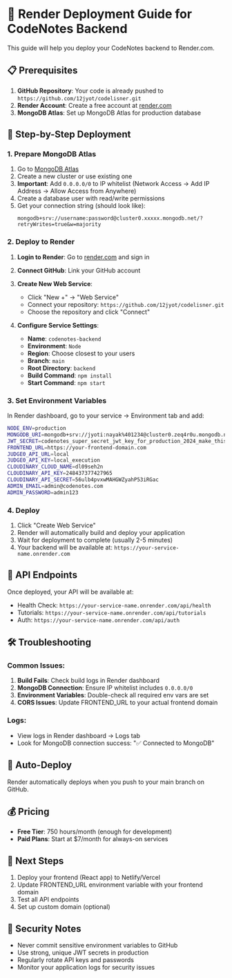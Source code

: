 # 🚀 Render Deployment Guide for CodeNotes Backend

This guide will help you deploy your CodeNotes backend to Render.com.

## 📋 Prerequisites

1. **GitHub Repository**: Your code is already pushed to `https://github.com/12jyot/codelisner.git`
2. **Render Account**: Create a free account at [render.com](https://render.com)
3. **MongoDB Atlas**: Set up MongoDB Atlas for production database

## 🔧 Step-by-Step Deployment

### 1. Prepare MongoDB Atlas

1. Go to [MongoDB Atlas](https://cloud.mongodb.com)
2. Create a new cluster or use existing one
3. **Important**: Add `0.0.0.0/0` to IP whitelist (Network Access → Add IP Address → Allow Access from Anywhere)
4. Create a database user with read/write permissions
5. Get your connection string (should look like): 
   ```
   mongodb+srv://username:password@cluster0.xxxxx.mongodb.net/?retryWrites=true&w=majority
   ```

### 2. Deploy to Render

1. **Login to Render**: Go to [render.com](https://render.com) and sign in
2. **Connect GitHub**: Link your GitHub account
3. **Create New Web Service**:
   - Click "New +" → "Web Service"
   - Connect your repository: `https://github.com/12jyot/codelisner.git`
   - Choose the repository and click "Connect"

4. **Configure Service Settings**:
   - **Name**: `codenotes-backend`
   - **Environment**: `Node`
   - **Region**: Choose closest to your users
   - **Branch**: `main`
   - **Root Directory**: `backend`
   - **Build Command**: `npm install`
   - **Start Command**: `npm start`

### 3. Set Environment Variables

In Render dashboard, go to your service → Environment tab and add:

```bash
NODE_ENV=production
MONGODB_URI=mongodb+srv://jyoti:nayak%401234@cluster0.zeq4r0u.mongodb.net/?retryWrites=true&w=majority&appName=Cluster0
JWT_SECRET=codenotes_super_secret_jwt_key_for_production_2024_make_this_very_long_and_random
FRONTEND_URL=https://your-frontend-domain.com
JUDGE0_API_URL=local
JUDGE0_API_KEY=local_execution
CLOUDINARY_CLOUD_NAME=dl09seh2n
CLOUDINARY_API_KEY=248437377427965
CLOUDINARY_API_SECRET=56ulb4pvxwMAHGWZyahP53iRGac
ADMIN_EMAIL=admin@codenotes.com
ADMIN_PASSWORD=admin123
```

### 4. Deploy

1. Click "Create Web Service"
2. Render will automatically build and deploy your application
3. Wait for deployment to complete (usually 2-5 minutes)
4. Your backend will be available at: `https://your-service-name.onrender.com`

## 🔗 API Endpoints

Once deployed, your API will be available at:
- Health Check: `https://your-service-name.onrender.com/api/health`
- Tutorials: `https://your-service-name.onrender.com/api/tutorials`
- Auth: `https://your-service-name.onrender.com/api/auth`

## 🛠️ Troubleshooting

### Common Issues:

1. **Build Fails**: Check build logs in Render dashboard
2. **MongoDB Connection**: Ensure IP whitelist includes `0.0.0.0/0`
3. **Environment Variables**: Double-check all required env vars are set
4. **CORS Issues**: Update FRONTEND_URL to your actual frontend domain

### Logs:
- View logs in Render dashboard → Logs tab
- Look for MongoDB connection success: "✅ Connected to MongoDB"

## 🔄 Auto-Deploy

Render automatically deploys when you push to your main branch on GitHub.

## 💰 Pricing

- **Free Tier**: 750 hours/month (enough for development)
- **Paid Plans**: Start at $7/month for always-on services

## 📝 Next Steps

1. Deploy your frontend (React app) to Netlify/Vercel
2. Update FRONTEND_URL environment variable with your frontend domain
3. Test all API endpoints
4. Set up custom domain (optional)

## 🔐 Security Notes

- Never commit sensitive environment variables to GitHub
- Use strong, unique JWT secrets in production
- Regularly rotate API keys and passwords
- Monitor your application logs for security issues

